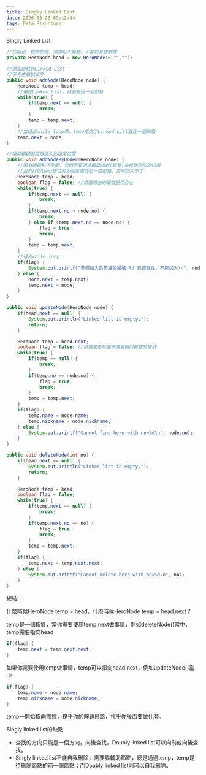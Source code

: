 ```yaml
---
title: Singly Linked List
date: 2020-06-20 09:12:34
tags: Data Structure
---
```


Singly Linked List

```java
//初始化一個頭節點，頭節點不要動，不存放具體數據
private HeroNode head = new HeroNode(0,"","");

//添加節點到Linked List
//不考慮編號順序
public void addNode(HeroNode node) {
    HeroNode temp = head;
    //遍歷Linked List，找到最後一個節點
    while(true) {
        if(temp.next == null) {
            break;
        }
        temp = temp.next;
    }
    //當退出while loop時，temp指向了Linked List最後一個節點
    temp.next = node;
}

//根據編號將英雄插入到指定位置
public void addNodeByOrder(HeroNode node) {
    //因為頭節點不能動，我們需要通過輔助指針(變量)來找到添加的位置
    //我們找的temp是位於添加位置的前一個節點，否則加入不了
    HeroNode temp = head;
    boolean flag = false; //標識添加的編號是否存在
    while(true) {
        if(temp.next == null) {
            break;
        }
        if(temp.next.no > node.no) {
            break;
        } else if (temp.next.no == node.no) {
            flag = true;
            break;
        }
        temp = temp.next;
    }
    //退出while loop
    if(flag) {
        System.out.printf("準備加入的英雄的編號 %d 已經存在，不能加入\n", node.no);
    } else {
        node.next = temp.next;
        temp.next = node;
    }
}

public void updateNode(HeroNode node) {
    if(head.next == null) {
        System.out.println("Linked list is empty.");
        return;
    }

    HeroNode temp = head.next;
    boolean flag = false; //標識是否找到準備編輯的英雄的編號
    while(true) {
        if(temp == null) {
            break;
        }
        if(temp.no == node.no) {
            flag = true;
            break;
        }
        temp = temp.next;
    }
    if(flag) {
        temp.name = node.name;
        temp.nickname = node.nickname;
    } else {
        System.out.printf("Cannot find hero with no=%d\n", node.no);
    }
}

public void deleteNode(int no) {
    if(head.next == null) {
        System.out.println("Linked list is empty.");
        return;
    }

    HeroNode temp = head;
    boolean flag = false;
    while(true) {
        if(temp.next == null) {
            break;
        }
        if(temp.next.no == no) {
            flag = true;
            break;
        }
        temp = temp.next;
    }
    if(flag) {
        temp.next = temp.next.next;
    } else {
        System.out.printf("Cannot delete hero with no=%d\n", no);
    }
}
```

總結：

什麼時候HeroNode temp = head，什麼時候HeroNode temp = head.next？

temp是一個指針，當你需要使用temp.next做事情，例如deleteNode()當中，temp需要指向head

```java
if(flag) {
    temp.next = temp.next.next;
}
```

如果你需要使用temp做事情，temp可以指向head.next，例如updateNode()當中

```java
if(flag) {
    temp.name = node.name;
    temp.nickname = node.nickname;
}
```

temp一開始指向哪裡，視乎你的解題思路，視乎你後面要做什麼。



Singly linked list的缺點

* 查找的方向只能是一個方向，向後查找，Doubly linked list可以向前或向後查找。
* Singly linked list不能自我刪除，需要靠輔助節點，總是通過temp，temp是待刪除節點的前一個節點；而Doubly linked list則可以自我刪除。